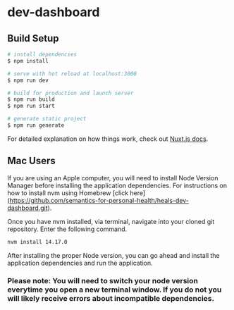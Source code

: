 # dev-dashboard

## Build Setup

```bash
# install dependencies
$ npm install

# serve with hot reload at localhost:3000
$ npm run dev

# build for production and launch server
$ npm run build
$ npm run start

# generate static project
$ npm run generate
```

For detailed explanation on how things work, check out [Nuxt.js docs](https://nuxtjs.org).


## Mac Users 

If you are using an Apple computer, you will need to install Node Version Manager before installing the application dependencies. 
For instructions on how to install nvm using Homebrew [click here] (https://github.com/semantics-for-personal-health/heals-dev-dashboard.git).


Once you have nvm installed, via terminal, navigate into your cloned git repository. Enter the following command.

```bash
nvm install 14.17.0
```

After installing the proper Node version, you can go ahead and install the application dependencies and run the application. 

### Please note: You will need to switch your node version everytime you open a new terminal window. If you do not you will likely receive errors about incompatible dependencies. 
